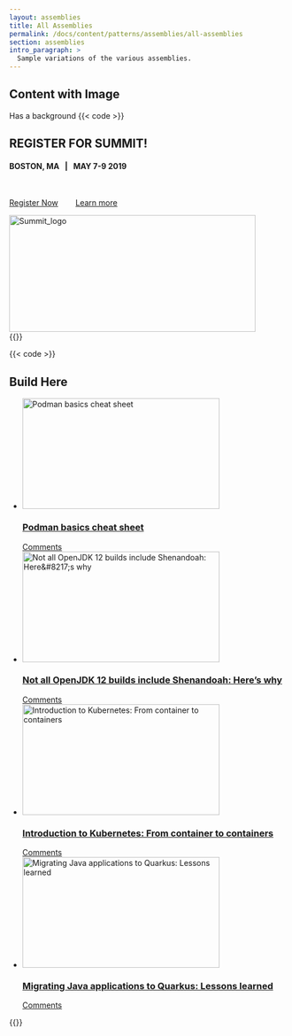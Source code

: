 ```yaml
---
layout: assemblies
title: All Assemblies
permalink: /docs/content/patterns/assemblies/all-assemblies
section: assemblies
intro_paragraph: >
  Sample variations of the various assemblies.
---
```


## Content with Image

Has a background
{{< code >}}
<section class="assembly-dark assembly-image-left assembly assembly-type-content_with_image has-background" id="assembly-field-sections-9285">
    <div class="container">
        <div class="assembly-content">
            <div class="clearfix text-formatted field field--name-field-content field--type-text-long field--label-hidden field__items">
                <div class="field__item">
                    <h2>REGISTER FOR SUMMIT!</h2>
                    <h4>BOSTON, MA&nbsp; &nbsp;<strong>|</strong>&nbsp; &nbsp;MAY 7-9 2019</h4>
                    <p>&nbsp;</p>
                    <p>
                        <a class="button heavy-cta white" href="https://www.redhat.com/en/summit/2019/?intcmp=701f20000012i8UAAQ">Register Now</a>&nbsp;&nbsp;&nbsp;&nbsp;&nbsp;&nbsp;&nbsp;
                        <a class="button medium-cta white" href="https://developers.redhat.com/blog/2019/03/25/dive-into-developer-focused-sessions-at-red-hat-summit/">Learn more</a>
                    </p>
                </div>
            </div>
        </div>
        <div class="assembly-image">
            <div class="field field--name-field-image field--type-image field--label-hidden field__items">
                <div class="field__item">
                    <img src="/sites/default/files/styles/large/public/RH_Summit_Logo_1color_reverse.png?itok=clzg_jMW" width="445" height="211" alt="Summit_logo" typeof="foaf:Image" class="image-style-large">
                </div>
            </div>
        </div>
    </div>
    <div class="background" style="background-image: url(https://developers.redhat.com/sites/default/files/2019-04/RED%20HAT_SUMMIT_HOMEPAGE_BG-04_1.svg);"></div>
</section>
{{</ code >}}

{{< code >}}
<section id="assembly-field-sections-9225" class="assembly assembly-type-dynamic_content_feed">
    <div class="container narrow">
        <h2 class="header field field--name-field-title field--type-string field--label-hidden field__items">
            Build Here
        </h2>
        <div class="item-list">
            <ul class="content-tile-list count-4">
                <li>
                    <article class="wordpress-blog-post-tile">
                        <a href="https://developers.redhat.com/blog/2019/04/25/podman-basics-cheat-sheet/">
                        <div class="tile-image vertical">
                            <div class="image-table">
                                <div class="image-cell">
                                    <img src="https://developers.redhat.com/sites/default/files/styles/static_item/public/externals/86fa8b876def478a861853d96654f01d.png?itok=tk2vh1wo" width="356" height="200" alt="Podman basics cheat sheet" typeof="foaf:Image" class="image-style-static-item">
                                </div>
                            </div>
                        </div>
                        <h3 class="tile-title">Podman basics cheat sheet</h3>
                        </a>
                        <div class="tile-comment-count hidden" data-disqus-thread-link="https://developers.redhat.com/blog/2019/04/25/podman-basics-cheat-sheet/" data-disqus-comment-count="">
                            <a href="https://developers.redhat.com/blog/2019/04/25/podman-basics-cheat-sheet/"></a>
                            <a href="https://developers.redhat.com/blog/2019/04/25/podman-basics-cheat-sheet/#disqus_thread">
                                <span class="fa fa-comment"></span>
                                <span class="comment-number" data-disqus-comment-count-number=""></span>
                                <span class="count-verbage" data-disqus-comment-count-verbage="">Comments</span>
                            </a>
                        </div>
                    </article>
                </li>
                <li>
                    <article class="wordpress-blog-post-tile">
                        <a href="https://developers.redhat.com/blog/2019/04/19/not-all-openjdk-12-builds-include-shenandoah-heres-why/">
                        <div class="tile-image horizontal">
                            <div class="image-table">
                                <div class="image-cell">
                                    <img src="https://developers.redhat.com/sites/default/files/styles/static_item/public/externals/a97f7169dd4bfb671cdea8ceebc912ad.png?itok=ZKpwcvI1" width="356" height="200" alt="Not all OpenJDK 12 builds include Shenandoah: Here&amp;#8217;s why" typeof="foaf:Image" class="image-style-static-item">
                                </div>
                            </div>
                        </div>
                        <h3 class="tile-title">Not all OpenJDK 12 builds include Shenandoah: Here’s why</h3>
                        </a>
                        <div class="tile-comment-count hidden" data-disqus-thread-link="https://developers.redhat.com/blog/2019/04/19/not-all-openjdk-12-builds-include-shenandoah-heres-why/" data-disqus-comment-count="">
                            <a href="https://developers.redhat.com/blog/2019/04/19/not-all-openjdk-12-builds-include-shenandoah-heres-why/"></a>
                            <a href="https://developers.redhat.com/blog/2019/04/19/not-all-openjdk-12-builds-include-shenandoah-heres-why/#disqus_thread">
                                <span class="fa fa-comment"></span>
                                <span class="comment-number" data-disqus-comment-count-number=""></span>
                                <span class="count-verbage" data-disqus-comment-count-verbage="">Comments</span>
                            </a>
                        </div>
                    </article>
                </li>
                <li>
                    <article class="wordpress-blog-post-tile">
                        <a href="https://developers.redhat.com/blog/2019/04/16/introduction-to-kubernetes-from-container-to-containers/">
                        <div class="tile-image horizontal">
                            <div class="image-table">
                                <div class="image-cell">
                                    <img src="https://developers.redhat.com/sites/default/files/styles/static_item/public/externals/a279a28d902c4dd822112f0d3349a87a.jpg?itok=-Gela4oa" width="356" height="200" alt="Introduction to Kubernetes: From container to containers" typeof="foaf:Image" class="image-style-static-item">
                                </div>
                            </div>
                        </div>
                        <h3 class="tile-title">Introduction to Kubernetes: From container to containers</h3>
                        </a>
                        <div class="tile-comment-count hidden" data-disqus-thread-link="https://developers.redhat.com/blog/2019/04/16/introduction-to-kubernetes-from-container-to-containers/" data-disqus-comment-count="">
                            <a href="https://developers.redhat.com/blog/2019/04/16/introduction-to-kubernetes-from-container-to-containers/"></a>
                            <a href="https://developers.redhat.com/blog/2019/04/16/introduction-to-kubernetes-from-container-to-containers/#disqus_thread">
                                <span class="fa fa-comment"></span>
                                <span class="comment-number" data-disqus-comment-count-number=""></span>
                                <span class="count-verbage" data-disqus-comment-count-verbage="">Comments</span>
                            </a>
                        </div>
                    </article>
                </li>
                <li>
                    <article class="wordpress-blog-post-tile">
                        <a href="https://developers.redhat.com/blog/2019/04/12/migrating-java-applications-to-quarkus-lessons-learned/">
                        <div class="tile-image horizontal">
                            <div class="image-table">
                                <div class="image-cell">
                                    <img src="https://developers.redhat.com/sites/default/files/styles/static_item/public/externals/b356646680e6c550c55f845b5b5ca6e6.jpg?itok=i_muMUw0" width="356" height="200" alt="Migrating Java applications to Quarkus: Lessons learned" typeof="foaf:Image" class="image-style-static-item">
                                </div>
                            </div>
                        </div>
                        <h3 class="tile-title">Migrating Java applications to Quarkus: Lessons learned</h3>
                        </a>
                        <div class="tile-comment-count hidden" data-disqus-thread-link="https://developers.redhat.com/blog/2019/04/12/migrating-java-applications-to-quarkus-lessons-learned/" data-disqus-comment-count="">
                            <a href="https://developers.redhat.com/blog/2019/04/12/migrating-java-applications-to-quarkus-lessons-learned/"></a>
                            <a href="https://developers.redhat.com/blog/2019/04/12/migrating-java-applications-to-quarkus-lessons-learned/#disqus_thread">
                                <span class="fa fa-comment"></span>
                                <span class="comment-number" data-disqus-comment-count-number=""></span>
                                <span class="count-verbage" data-disqus-comment-count-verbage="">Comments</span>
                            </a>
                        </div>
                    </article>
                </li>
            </ul>
        </div>
    </div>
</section>
{{</ code >}}
